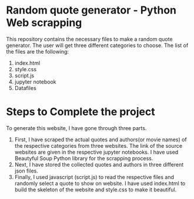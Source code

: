 # Random quote generator - Python Web scrapping

This repository contains the necessary files to make a random quote generator. The user will get three different categories to choose. The list of the files are the following:

1. index.html
2. style.css
3. script.js
4. jupyter notebook
5. Datafiles   

# Steps to Complete the project
To generate this website, I have gone through three parts. 

1. First, I have scraped the actual quotes and authors(or movie names) of the respective categories from three websites. The link of the source websites are given in the respective jupyter notebooks. I have used Beautyful Soup Python library for the scrapping process.
2. Next, I have stored the collected quotes and authors in three different json files.
3. Finally, I used javascript (script.js) to read the respective files and randomly select a quote to show on website. I have used index.html to build the skeleton of the website and style.css to make it beautiful.   


